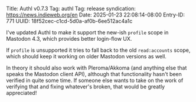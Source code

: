Title: Authl v0.7.3
Tag: authl
Tag: release
syndication: https://news.indieweb.org/en
Date: 2025-01-23 22:08:14-08:00
Entry-ID: 771
UUID: 18f52cec-c1cd-5d0a-af0b-6ee512ac4a1c

I've updated Authl to make it support the new-ish `profile` scope in Mastodon 4.3, which provides better login-flow UX.

If `profile` is unsupported it tries to fall back to the old `read:accounts` scope, which should keep it working on older Mastodon versions as well.

In theory it should also work with Pleroma/Akkoma (and anything else that speaks the Mastodon client API), although that functionality hasn't been verified in quite some time. If someone else wants to take on the work of verifying that and fixing whatever's broken, that would be greatly appreciated!


